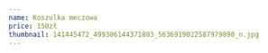 ```yaml
---
name: Koszulka meczowa
price: 150zł
thumbnail: 141445472_499306144371803_5636919022587979890_n.jpg
---
```

